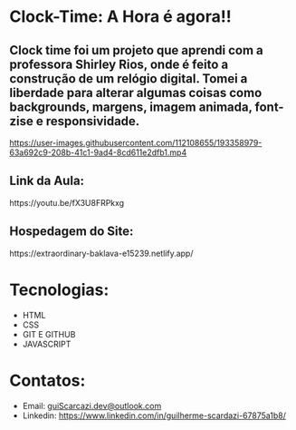    # Clock-Time: A Hora é agora!!
<h2>Clock time foi um projeto que aprendi com a professora Shirley Rios, onde é feito a construção de um relógio digital. Tomei a liberdade para alterar algumas coisas como backgrounds, margens, imagem animada, font-zise e responsividade. </h2>

https://user-images.githubusercontent.com/112108655/193358979-63a692c9-208b-41c1-9ad4-8cd611e2dfb1.mp4


 <h2><strong>Link da Aula:</strong></h2> https://youtu.be/fX3U8FRPkxg
<h2> <strong>Hospedagem do Site:</strong></h2> https://extraordinary-baklava-e15239.netlify.app/


# Tecnologias:
- HTML
- CSS
- GIT E GITHUB
- JAVASCRIPT

# Contatos:
- Email: guiScarcazi.dev@outlook.com
- Linkedin: https://www.linkedin.com/in/guilherme-scardazi-67875a1b8/
   
   
   
   
   
   
   
   
   
   

